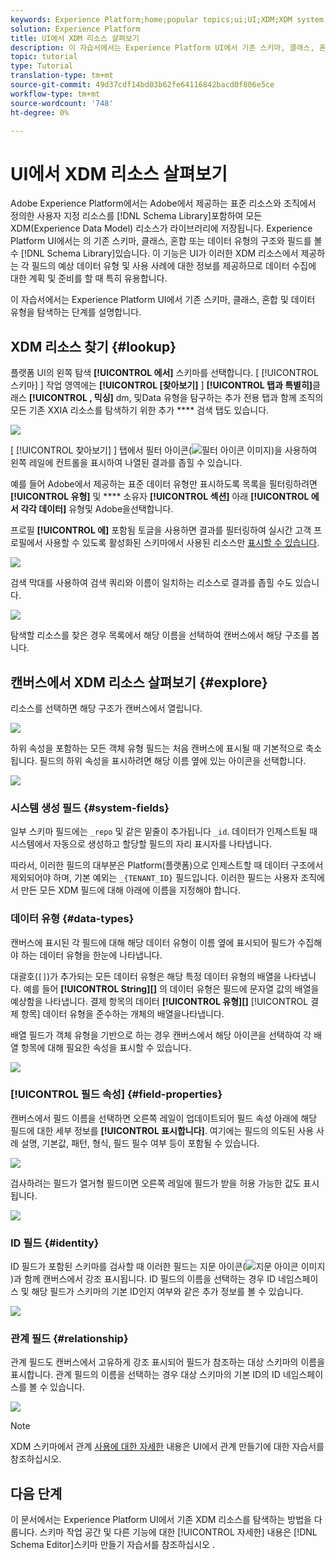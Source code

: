 ```yaml
---
keywords: Experience Platform;home;popular topics;ui;UI;XDM;XDM system;;experience data model;Experience data model;Experience Data Model;data model;Data Model;schema editor;Schema Editor;schema;Schema;schemas;Schemas;create;relationship;Relationship;reference;Reference;
solution: Experience Platform
title: UI에서 XDM 리소스 살펴보기
description: 이 자습서에서는 Experience Platform UI에서 기존 스키마, 클래스, 혼합 및 데이터 유형을 탐색하는 단계를 설명합니다.
topic: tutorial
type: Tutorial
translation-type: tm+mt
source-git-commit: 49d37cdf14bd03b62fe64116842bacd0f806e5ce
workflow-type: tm+mt
source-wordcount: '748'
ht-degree: 0%

---
```



# UI에서 XDM 리소스 살펴보기

Adobe Experience Platform에서는 Adobe에서 제공하는 표준 리소스와 조직에서 정의한 사용자 지정 리소스를 [!DNL Schema Library]포함하여 모든 XDM(Experience Data Model) 리소스가 라이브러리에 저장됩니다. Experience Platform UI에서는 의 기존 스키마, 클래스, 혼합 또는 데이터 유형의 구조와 필드를 볼 수 [!DNL Schema Library]있습니다. 이 기능은 UI가 이러한 XDM 리소스에서 제공하는 각 필드의 예상 데이터 유형 및 사용 사례에 대한 정보를 제공하므로 데이터 수집에 대한 계획 및 준비를 할 때 특히 유용합니다.

이 자습서에서는 Experience Platform UI에서 기존 스키마, 클래스, 혼합 및 데이터 유형을 탐색하는 단계를 설명합니다.

## XDM 리소스 찾기 {#lookup}

플랫폼 UI의 왼쪽 탐색 **[!UICONTROL 에서]** 스키마를 선택합니다. [ [!UICONTROL 스키마] ] 작업 영역에는 **[!UICONTROL [찾아보기]** ] **[!UICONTROL 탭과 특별히]**&#x200B;클래스 **[!UICONTROL , 믹싱]** dm, 및Data 유형을 탐구하는 추가 전용 탭과 함께 조직의 모든 기존 XXIA 리소스를 탐색하기 위한 추가 **** 검색 탭도 있습니다.

![](../images/tutorials/explore/tabs.png)

[ [!UICONTROL 찾아보기] ] 탭에서 필터 아이콘(![필터 아이콘 이미지](../images/tutorials/explore/icon.png))을 사용하여 왼쪽 레일에 컨트롤을 표시하여 나열된 결과를 좁힐 수 있습니다.

예를 들어 Adobe에서 제공하는 표준 데이터 유형만 표시하도록 목록을 필터링하려면 **[!UICONTROL 유형]** 및 **** 소유자 **[!UICONTROL 섹션]** 아래 **[!UICONTROL 에서 각각 데이터]** 유형및 Adobe을선택합니다.

프로필 **[!UICONTROL 에]** 포함됨 토글을 사용하면 결과를 필터링하여 실시간 고객 프로필에서 사용할 수 있도록 활성화된 스키마에서 사용된 리소스만 [표시할 수 있습니다](../../profile/home.md).

![](../images/tutorials/explore/filter.png)

검색 막대를 사용하여 검색 쿼리와 이름이 일치하는 리소스로 결과를 좁힐 수도 있습니다.

![](../images/tutorials/explore/search.png)

탐색할 리소스를 찾은 경우 목록에서 해당 이름을 선택하여 캔버스에서 해당 구조를 봅니다.

## 캔버스에서 XDM 리소스 살펴보기 {#explore}

리소스를 선택하면 해당 구조가 캔버스에서 열립니다.

![](../images/tutorials/explore/canvas.png)

하위 속성을 포함하는 모든 객체 유형 필드는 처음 캔버스에 표시될 때 기본적으로 축소됩니다. 필드의 하위 속성을 표시하려면 해당 이름 옆에 있는 아이콘을 선택합니다.

![](../images/tutorials/explore/field-expand.png)

### 시스템 생성 필드 {#system-fields}

일부 스키마 필드에는 `_repo` 및 같은 밑줄이 추가됩니다 `_id`. 데이터가 인제스트될 때 시스템에서 자동으로 생성하고 할당할 필드의 자리 표시자를 나타냅니다.

따라서, 이러한 필드의 대부분은 Platform(플랫폼)으로 인제스트할 때 데이터 구조에서 제외되어야 하며, 기본 예외는 `_{TENANT_ID}` 필드입니다. 이러한 필드는 사용자 조직에서 만든 모든 XDM 필드에 대해 아래에 이름을 지정해야 합니다.

### 데이터 유형 {#data-types}

캔버스에 표시된 각 필드에 대해 해당 데이터 유형이 이름 옆에 표시되어 필드가 수집해야 하는 데이터 유형을 한눈에 나타냅니다.

대괄호(`[]`)가 추가되는 모든 데이터 유형은 해당 특정 데이터 유형의 배열을 나타냅니다. 예를 들어 **[!UICONTROL String]\[]** 의 데이터 유형은 필드에 문자열 값의 배열을 예상함을 나타냅니다. 결제 항목의 데이터 **[!UICONTROL 유형]\[]** [!UICONTROL 결제 항목] 데이터 유형을 준수하는 개체의 배열을나타냅니다.

배열 필드가 객체 유형을 기반으로 하는 경우 캔버스에서 해당 아이콘을 선택하여 각 배열 항목에 대해 필요한 속성을 표시할 수 있습니다.

![](../images/tutorials/explore/array-type.png)

### [!UICONTROL 필드 속성] {#field-properties}

캔버스에서 필드 이름을 선택하면 오른쪽 레일이 업데이트되어 필드 속성 아래에 해당 필드에 대한 세부 정보를 **[!UICONTROL 표시합니다]**. 여기에는 필드의 의도된 사용 사례 설명, 기본값, 패턴, 형식, 필드 필수 여부 등이 포함될 수 있습니다.

![](../images/tutorials/explore/field-properties.png)

검사하려는 필드가 열거형 필드이면 오른쪽 레일에 필드가 받을 허용 가능한 값도 표시됩니다.

![](../images/tutorials/explore/enum-field.png)

### ID 필드 {#identity}

ID 필드가 포함된 스키마를 검사할 때 이러한 필드는 지문 아이콘(![지문 아이콘 이미지](../images/tutorials/explore/identity-symbol.png))과 함께 캔버스에서 강조 표시됩니다. ID 필드의 이름을 선택하는 경우 ID 네임스페이스 [](../../identity-service/namespaces.md) 및 해당 필드가 스키마의 기본 ID인지 여부와 같은 추가 정보를 볼 수 있습니다.

![](../images/tutorials/explore/identity-field.png)

### 관계 필드 {#relationship}

관계 필드도 캔버스에서 고유하게 강조 표시되어 필드가 참조하는 대상 스키마의 이름을 표시합니다. 관계 필드의 이름을 선택하는 경우 대상 스키마의 기본 ID의 ID 네임스페이스를 볼 수 있습니다.

![](../images/tutorials/explore/relationship-field.png)

>[!NOTE]
>
>XDM 스키마에서 관계 [사용에 대한 자세한](./create-schema-ui.md) 내용은 UI에서 관계 만들기에 대한 자습서를 참조하십시오.

## 다음 단계

이 문서에서는 Experience Platform UI에서 기존 XDM 리소스를 탐색하는 방법을 다룹니다. 스키마 작업 공간 및 다른 기능에 대한 [!UICONTROL 자세한] 내용은 [!DNL Schema Editor]스키마 만들기 자습서를 참조하십시오 [](./create-schema-ui.md).